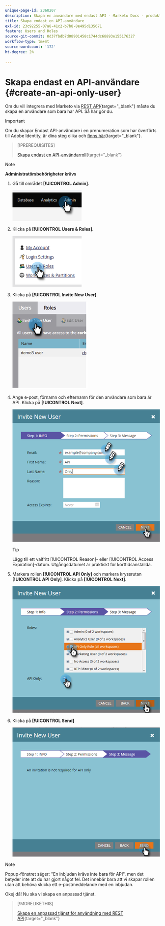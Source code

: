```yaml
---
unique-page-id: 2360207
description: Skapa en användare med endast API - Marketo Docs - produktdokumentation
title: Skapa endast en API-användare
exl-id: 23c92255-07a8-41c2-b7b8-8e495d135671
feature: Users and Roles
source-git-commit: 0d37fbdb7d08901458c1744dc68893e155176327
workflow-type: tm+mt
source-wordcount: '172'
ht-degree: 2%

---
```


# Skapa endast en API-användare {#create-an-api-only-user}

Om du vill integrera med Marketo via [REST API](https://experienceleague.adobe.com/en/docs/marketo-developer/marketo/rest/rest-api){target="_blank"} måste du skapa en användare som bara har API. Så här gör du.

>[!IMPORTANT]
>
>Om du skapar Endast API-användare i en prenumeration som har överförts till Adobe Identity, är dina steg olika och [finns här](/help/marketo/product-docs/administration/marketo-with-adobe-identity/add-api-only-user-for-adobe-ims-enabled-subscriptions.md){target="_blank"}.

>[!PREREQUISITES]
>
>[Skapa endast en API-användarroll](/help/marketo/product-docs/administration/users-and-roles/create-an-api-only-user-role.md){target="_blank"}

>[!NOTE]
>
>**Administratörsbehörigheter krävs**

1. Gå till området **[!UICONTROL Admin]**.

   ![](assets/create-an-api-only-user-1.png)

1. Klicka på **[!UICONTROL Users & Roles]**.

   ![](assets/create-an-api-only-user-2.png)

1. Klicka på **[!UICONTROL Invite New User]**.

   ![](assets/create-an-api-only-user-3.png)

1. Ange e-post, förnamn och efternamn för den användare som bara är API. Klicka på **[!UICONTROL Next]**.

   ![](assets/create-an-api-only-user-4.png)

   >[!TIP]
   >
   >Lägg till ett valfritt [!UICONTROL Reason]- eller [!UICONTROL Access Expiration]-datum. Utgångsdatumet är praktiskt för korttidsanställda.

1. Markera rollen **[!UICONTROL API Only]** och markera kryssrutan **[!UICONTROL API Only]**. Klicka på **[!UICONTROL Next]**.

   ![](assets/create-an-api-only-user-5.png)

1. Klicka på **[!UICONTROL Send]**.

   ![](assets/create-an-api-only-user-6.png)

>[!NOTE]
>
>Popup-fönstret säger: &quot;En inbjudan krävs inte bara för API&quot;, men det betyder inte att du har gjort något fel. Det innebär bara att vi skapar rollen utan att behöva skicka ett e-postmeddelande med en inbjudan.

Okej då! Nu ska vi skapa en anpassad tjänst.

>[!MORELIKETHIS]
>
>[Skapa en anpassad tjänst för användning med REST API](/help/marketo/product-docs/administration/additional-integrations/create-a-custom-service-for-use-with-rest-api.md){target="_blank"}
